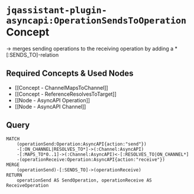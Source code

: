 # `jqassistant-plugin-asyncapi:OperationSendsToOperation` Concept

-> merges sending operations to the receiving operation by adding a *[:SENDS_TO]-relation


## Required Concepts & Used Nodes
- [[Concept - ChannelMapsToChannel]]
- [[Concept - ReferenceResolvesToTarget]]
- [[Node - AsyncAPI Operation]]
- [[Node - AsyncAPI Channel]]

## Query
```cypher
MATCH
    (operationSend:Operation:AsyncAPI{action:"send"})
    -[:ON_CHANNEL|RESOLVES_TO*]->(:Channel:AsyncAPI)
    -[:MAPS_TO*0..1]->(:Channel:AsyncAPI)<-[:RESOLVES_TO|ON_CHANNEL*]
    -(operationReceive:Operation:AsyncAPI{action:"receive"})
MERGE
    (operationSend)-[:SENDS_TO]->(operationReceive)
RETURN
    operationSend AS SendOperation, operationReceive AS ReceiveOperation
```